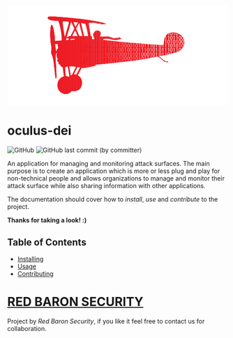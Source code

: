 ![RedBaron](docs/assets/logo_landscape.png)

# oculus-dei

![GitHub](https://img.shields.io/github/license/hexovlad/oculus-dei)
![GitHub last commit (by committer)](https://img.shields.io/github/last-commit/hexovlad/oculus-dei)

An application for managing and monitoring attack surfaces. The main purpose is to create an application which is more or less plug and play for
non-technical people and allows organizations to manage and monitor their attack surface while also sharing information with other
applications.

The documentation should cover how to _install_, _use_ and _contribute_ to the project.

**Thanks for taking a look! :)**

## Table of Contents

<!-- TOC -->

* [Installing](docs/installing/installing.md)
* [Usage](docs/usage/usage.md)
* [Contributing](docs/contributing/contributing.md)

<!-- TOC -->

# [RED BARON SECURITY](https://redbaronsecurity.com)

Project by _Red Baron Security_, if you like it feel free to contact us for collaboration.